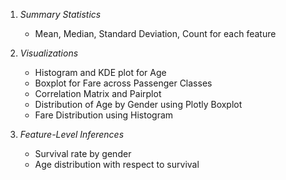 1. *Summary Statistics*
   - Mean, Median, Standard Deviation, Count for each feature

2. *Visualizations*
   - Histogram and KDE plot for Age
   - Boxplot for Fare across Passenger Classes
   - Correlation Matrix and Pairplot
   - Distribution of Age by Gender using Plotly Boxplot
   - Fare Distribution using Histogram

3. *Feature-Level Inferences*
   - Survival rate by gender
   - Age distribution with respect to survival
